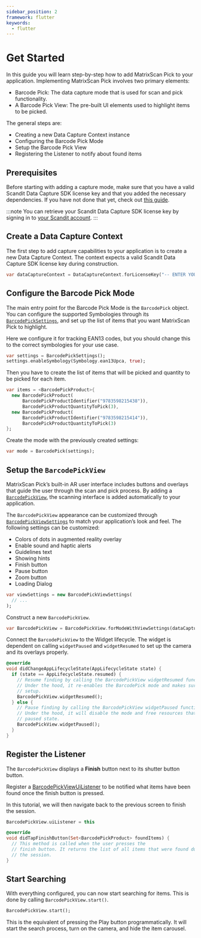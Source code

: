 ```yaml
---
sidebar_position: 2
framework: flutter
keywords:
  - flutter
---
```


# Get Started

In this guide you will learn step-by-step how to add MatrixScan Pick to your application. Implementing MatrixScan Pick involves two primary elements:

- Barcode Pick: The data capture mode that is used for scan and pick functionality.
- A Barcode Pick View: The pre-built UI elements used to highlight items to be picked.

The general steps are:

- Creating a new Data Capture Context instance
- Configuring the Barcode Pick Mode
- Setup the Barcode Pick View
- Registering the Listener to notify about found items

## Prerequisites

Before starting with adding a capture mode, make sure that you have a valid Scandit Data Capture SDK license key and that you added the necessary dependencies. If you have not done that yet, check out [this guide](../add-sdk.md).

:::note
You can retrieve your Scandit Data Capture SDK license key by signing in to [your Scandit account](https://ssl.scandit.com/dashboard/sign-in).
:::

## Create a Data Capture Context

The first step to add capture capabilities to your application is to create a new Data Capture Context. The context expects a valid Scandit Data Capture SDK license key during construction.

```dart
var dataCaptureContext = DataCaptureContext.forLicenseKey("-- ENTER YOUR SCANDIT LICENSE KEY HERE --");
```

## Configure the Barcode Pick Mode

The main entry point for the Barcode Pick Mode is the `BarcodePick` object. You can configure the supported Symbologies through its [`BarcodePickSettings`](https://docs.scandit.com/6.28/data-capture-sdk/flutter/barcode-capture/api/barcode-pick-settings.html), and set up the list of items that you want MatrixScan Pick to highlight.

Here we configure it for tracking EAN13 codes, but you should change this to the correct symbologies for your use case.

```dart
var settings = BarcodePickSettings();
settings.enableSymbology(Symbology.ean13Upca, true);
```

Then you have to create the list of items that will be picked and quantity to be picked for each item.

```dart
var items = <BarcodePickProduct>{
  new BarcodePickProduct(
      BarcodePickProductIdentifier("9783598215438")),
      BarcodePickProductQuantityToPick(3),
  new BarcodePickProduct(
      BarcodePickProductIdentifier("9783598215414")),
      BarcodePickProductQuantityToPick(3)
};
```

Create the mode with the previously created settings:

```dart
var mode = BarcodePick(settings);
```

## Setup the `BarcodePickView`

MatrixScan Pick’s built-in AR user interface includes buttons and overlays that guide the user through the scan and pick process. By adding a [`BarcodePickView`](https://docs.scandit.com/6.28/data-capture-sdk/flutter/barcode-capture/api/ui/barcode-pick-view.html#class-scandit.datacapture.barcode.pick.ui.BarcodePickView), the scanning interface is added automatically to your application.

The `BarcodePickView` appearance can be customized through [`BarcodePickViewSettings`](https://docs.scandit.com/6.28/data-capture-sdk/flutter/barcode-capture/api/ui/barcode-pick-view-settings.html#class-scandit.datacapture.barcode.pick.ui.BarcodePickViewSettings) to match your application’s look and feel. The following settings can be customized:

* Colors of dots in augmented reality overlay
* Enable sound and haptic alerts
* Guidelines text
* Showing hints
* Finish button
* Pause button
* Zoom button
* Loading Dialog

```dart
var viewSettings = new BarcodePickViewSettings(
  // ...
);
```

Construct a new `BarcodePickView`.

```dart
var BarcodePickView = BarcodePickView.forModeWithViewSettings(dataCaptureContext, BarcodePick, viewSettings);
```

Connect the `BarcodePickView` to the Widget lifecycle. The widget is dependent on calling `widgetPaused` and `widgetResumed` to set up the camera and its overlays properly.

```dart
@override
void didChangeAppLifecycleState(AppLifecycleState state) {
  if (state == AppLifecycleState.resumed) {
    // Resume finding by calling the BarcodePickView widgetResumed function.
    // Under the hood, it re-enables the BarcodePick mode and makes sure the view is properly
    // setup.
    BarcodePickView.widgetResumed();
  } else {
    // Pause finding by calling the BarcodePickView widgetPaused function.
    // Under the hood, it will disable the mode and free resources that are not needed in a
    // paused state.
    BarcodePickView.widgetPaused();
  }
}
```

## Register the Listener

The `BarcodePickView` displays a **Finish** button next to its shutter button button. 

Register a [BarcodePickViewUiListener](https://docs.scandit.com/6.28/data-capture-sdk/flutter/barcode-capture/api/ui/barcode-pick-view.html#interface-scandit.datacapture.barcode.pick.ui.IBarcodePickViewUiListener) to be notified what items have been found once the finish button is pressed.

In this tutorial, we will then navigate back to the previous screen to finish the session.

```dart
BarcodePickView.uiListener = this

@override
void didTapFinishButton(Set<BarcodePickProduct> foundItems) {
  // This method is called when the user presses the
  // finish button. It returns the list of all items that were found during
  // the session.
}
```

## Start Searching

With everything configured, you can now start searching for items. This is done by calling `BarcodePickView.start()`.

```dart
BarcodePickView.start();
```

This is the equivalent of pressing the Play button programmatically. It will start the search process, turn on the camera, and hide the item carousel.

